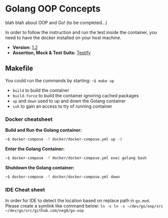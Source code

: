 # Golang OOP Concepts
blah blah about OOP and Go! (to be completed...)

In order to follow the instruction and run the test inside the container, you need to have the docker installed on your host machine.

* **Version:** [1.2](https://golang.org/doc/go1.12)
* **Assertion, Mock & Test Suits:** [Testify](https://github.com/stretchr/testify)

## Makefile

You could run the commands by starting: `~$ make up`
* `build` to build the container
* `build-force` to build the container ignoring cached packages
* `up` and `down` used to up and down the Golang container
* `ssh` to gain an access to tty of running container

### Docker cheatsheet
__Build and Run the Golang container:__
```bash
~$ docker-compose -f docker/docker-compose.yml up -d
```

__Enter the Golang Container:__
```bash
~$ docker-compose -f docker/docker-compose.yml exec golang bash
```

__Shutdown the Golang container:__
```bash
~$ docker-compose -f docker/docker-compose.yml down
```

### IDE Cheat sheet
In order for IDE to detect the location based on replace path in `go.mod`. Please create a symlink like command below:
`ln -s ln -s ~/dev/go/oop/src ~/dev/go/src/github.com/neg0/go-oop`